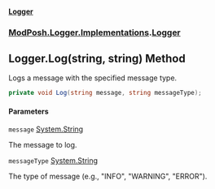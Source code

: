 #### [Logger](index.md 'index')

### [ModPosh.Logger.Implementations](ModPosh.Logger.Implementations.md 'ModPosh.Logger.Implementations').[Logger](ModPosh.Logger.Implementations.Logger.md 'ModPosh.Logger.Implementations.Logger')

## Logger.Log(string, string) Method

Logs a message with the specified message type.

```csharp
private void Log(string message, string messageType);
```

#### Parameters

<a name='ModPosh.Logger.Implementations.Logger.Log(string,string).message'></a>

`message` [System.String](https://docs.microsoft.com/en-us/dotnet/api/System.String 'System.String')

The message to log.

<a name='ModPosh.Logger.Implementations.Logger.Log(string,string).messageType'></a>

`messageType` [System.String](https://docs.microsoft.com/en-us/dotnet/api/System.String 'System.String')

The type of message (e.g., "INFO", "WARNING", "ERROR").

